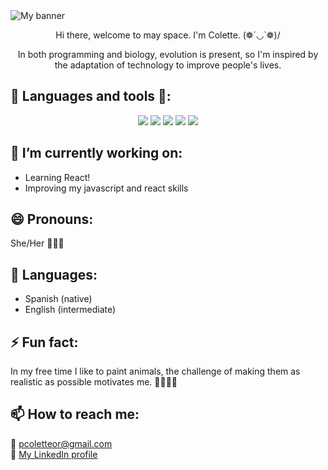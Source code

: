 <img src="https://user-images.githubusercontent.com/86325608/146429018-b110b23a-0723-47a7-a089-1eb8f32dda0a.png" alt="My banner" />

<p align="center">
Hi there, welcome to may space. I'm Colette. (❁´◡`❁)/
</p>

<p align="center">
 In both programming and biology, evolution is present, so I'm inspired by the adaptation of technology to improve people's lives. 
 </p>
 
 ## 🌱 Languages and tools 💛:
<div display="flex" flex-wrap="wrap" align="center">
<img src="https://img.icons8.com/color/48/000000/javascript--v1.png" />
<img src="https://img.icons8.com/color/48/000000/html-5--v1.png" />
<img src="https://img.icons8.com/color/48/000000/css3.png" />
<img src="https://img.icons8.com/ultraviolet/40/000000/react--v1.png" />
<img src="https://img.icons8.com/color/48/000000/nodejs.png" />
</div>

 

## 🔭 I’m currently working on:
- Learning React!
- Improving my javascript and react skills

## 😄 Pronouns:
She/Her 🙆🏻‍♀️

## 📣 Languages:
- Spanish (native)
- English (intermediate)

## ⚡ Fun fact:
In my free time I like to paint animals, the challenge of making them as realistic as possible motivates me. 👩🏻‍🎨🤍

## 📫 How to reach me:
 📧 pcoletteor@gmail.com
 <br>💼 [My LinkedIn profile](https://www.linkedin.com/in/pcolette-ordonez/)

